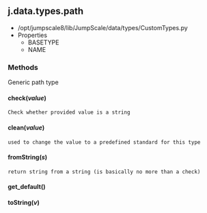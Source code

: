 <!-- toc -->
## j.data.types.path

- /opt/jumpscale8/lib/JumpScale/data/types/CustomTypes.py
- Properties
    - BASETYPE
    - NAME

### Methods

Generic path type

#### check(*value*) 

```
Check whether provided value is a string

```

#### clean(*value*) 

```
used to change the value to a predefined standard for this type

```

#### fromString(*s*) 

```
return string from a string (is basically no more than a check)

```

#### get_default() 

#### toString(*v*) 

